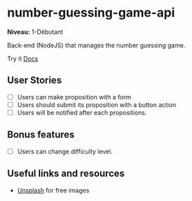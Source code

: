 # number-guessing-game-api

**Niveau:** 1-Débutant

Back-end (NodeJS) that manages the number guessing game.

Try it [Docs](https://api.alby-planet.com)

## User Stories

- [ ] Users can make proposition with a form
- [ ] Users should submit its proposition with a button action
- [ ] Users will be notified after each propositions.

## Bonus features

- [ ] Users can change difficulty level.

## Useful links and resources

- [Unsplash](https://unsplash.com/) for free images
